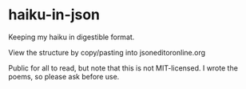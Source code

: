 # haiku-in-json

Keeping my haiku in digestible format.

View the structure by copy/pasting into jsoneditoronline.org

Public for all to read, but note that this is not MIT-licensed. I wrote the poems, so please ask before use. 

